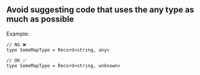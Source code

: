## Avoid suggesting code that uses the any type as much as possible

Example:

```tsx
// NG ❌
type SomeMapType = Record<string, any>

// OK ✅
type SomeMapType = Record<string, unknown>
```
